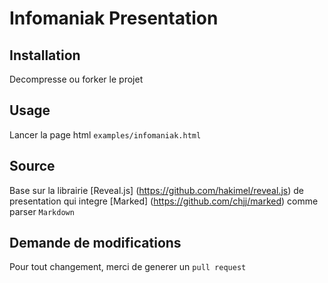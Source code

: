 # Infomaniak Presentation
## Installation
Decompresse ou forker le projet
## Usage
Lancer la page html `examples/infomaniak.html`
## Source
Base sur la librairie [Reveal.js] (https://github.com/hakimel/reveal.js) de presentation qui integre [Marked] (https://github.com/chjj/marked) comme parser `Markdown`
## Demande de modifications
Pour tout changement, merci de generer un `pull request`